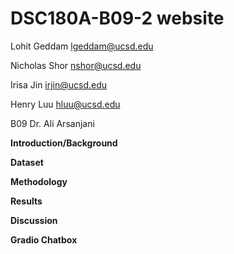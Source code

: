 # DSC180A-B09-2 website
<!--To create line break: use 2 spaces after a line or use <br>-->
Lohit Geddam lgeddam@ucsd.edu  

Nicholas Shor nshor@ucsd.edu  

Irisa Jin irjin@ucsd.edu  

Henry Luu hluu@ucsd.edu  



B09 Dr. Ali Arsanjani

**Introduction/Background**  

**Dataset**


**Methodology**

**Results**

**Discussion**

**Gradio Chatbox**
